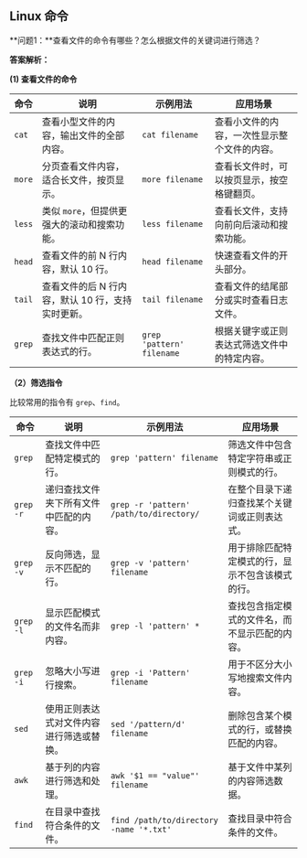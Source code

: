 

## Linux 命令

**问题1：**查看文件的命令有哪些？怎么根据文件的关键词进行筛选？

**答案解析：**

**(1) 查看文件的命令**

| 命令   | 说明                                              | 示例用法                  | 应用场景                                     |
| ------ | ------------------------------------------------- | ------------------------- | -------------------------------------------- |
| `cat`  | 查看小型文件的内容，输出文件的全部内容。          | `cat filename`            | 查看小文件的内容，一次性显示整个文件的内容。 |
| `more` | 分页查看文件内容，适合长文件，按页显示。          | `more filename`           | 查看长文件时，可以按页显示，按空格键翻页。   |
| `less` | 类似 `more`，但提供更强大的滚动和搜索功能。       | `less filename`           | 查看长文件，支持向前向后滚动和搜索功能。     |
| `head` | 查看文件的前 N 行内容，默认 10 行。               | `head filename`           | 快速查看文件的开头部分。                     |
| `tail` | 查看文件的后 N 行内容，默认 10 行，支持实时更新。 | `tail filename`           | 查看文件的结尾部分或实时查看日志文件。       |
| `grep` | 查找文件中匹配正则表达式的行。                    | `grep 'pattern' filename` | 根据关键字或正则表达式筛选文件中的特定内容。 |

**（2）筛选指令**

比较常用的指令有 `grep`、`find`。

| 命令      | 说明                                     | 示例用法                                | 应用场景                                         |
| --------- | ---------------------------------------- | --------------------------------------- | ------------------------------------------------ |
| `grep`    | 查找文件中匹配特定模式的行。             | `grep 'pattern' filename`               | 筛选文件中包含特定字符串或正则模式的行。         |
| `grep -r` | 递归查找文件夹下所有文件中匹配的内容。   | `grep -r 'pattern' /path/to/directory/` | 在整个目录下递归查找某个关键词或正则表达式。     |
| `grep -v` | 反向筛选，显示不匹配的行。               | `grep -v 'pattern' filename`            | 用于排除匹配特定模式的行，显示不包含该模式的行。 |
| `grep -l` | 显示匹配模式的文件名而非内容。           | `grep -l 'pattern' *`                   | 查找包含指定模式的文件名，而不显示匹配的内容。   |
| `grep -i` | 忽略大小写进行搜索。                     | `grep -i 'Pattern' filename`            | 用于不区分大小写地搜索文件内容。                 |
| `sed`     | 使用正则表达式对文件内容进行筛选或替换。 | `sed '/pattern/d' filename`             | 删除包含某个模式的行，或替换匹配的内容。         |
| `awk`     | 基于列的内容进行筛选和处理。             | `awk '$1 == "value"' filename`          | 基于文件中某列的内容筛选数据。                   |
| `find`    | 在目录中查找符合条件的文件。             | `find /path/to/directory -name '*.txt'` | 查找目录中符合条件的文件。                       |